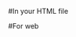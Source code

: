 #In your HTML file
<!-- <script type="module">
    import * as myLib from './my_lib.js';

    // Use the library functions here
    myLib.generate_thumbnail("video.mp4", 10);
</script> -->


#For web
<!-- wasm-pack build --target web --out-name my_lib -->
